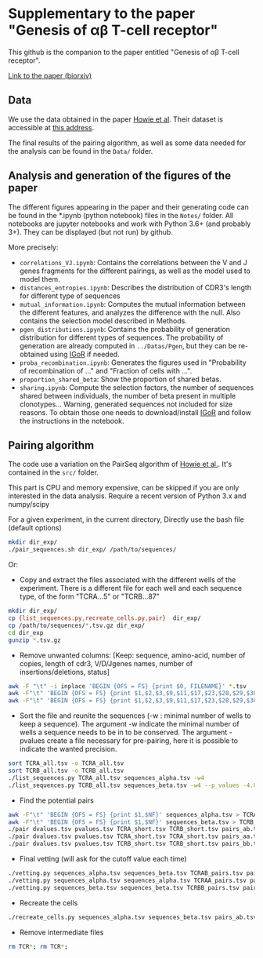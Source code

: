 # Supplementary to the paper "Genesis of αβ T-cell receptor"

This github is the companion to the paper entitled "Genesis of αβ T-cell receptor".

[Link to the paper (biorxiv)](https://www.biorxiv.org/content/early/2018/06/28/353128)


## Data 

We use the data obtained in the paper [Howie et al](https://www.ncbi.nlm.nih.gov/pubmed/26290413). Their dataset is accessible at [this address](http://s3-us-west-2.amazonaws.com/publishedproject-supplements/howie-2015-pairseq/index.html). 



The final results of the pairing algorithm, as well as some data needed for the analysis can be found in the `Data/` folder. 



## Analysis and generation of the figures of the paper

The different figures appearing in the paper and their generating code can be found in the *.ipynb (python notebook) files in the `Notes/` folder. All notebooks are jupyter notebooks and work with Python 3.6+ (and probably 3+). They can be displayed (but not run) by github. 

More precisely:
- `correlations_VJ.ipynb`: Contains the correlations between the V and J genes fragments for the different pairings, as well as the model used to model them. 
- `distances_entropies.ipynb`: Describes the distribution of CDR3's length for different type of sequences
- `mutual_information.ipynb`: Computes the mutual information between the different features, and analyzes the difference with the null. Also contains the selection model described in Methods.
- `pgen_distributions.ipynb`: Contains the probability of generation distribution for different types of sequences. The probability of generation are already computed in `../Datas/Pgen`, but they can be re-obtained using [IGoR](https://github.com/qmarcou/IGoR) if needed. 
- `proba_recombination.ipynb`: Generates the figures used in "Probability of recombination of ..." and "Fraction of cells with ...". 
- `proportion_shared_beta`: Show the proportion of shared betas.
- `sharing.ipynb`: Compute the selection factors, the number of sequences shared between individuals, the number of beta present in multiple clonotypes... Warning, generated sequences not included for size reasons. To obtain those one needs to download/install [IGoR](https://github.com/qmarcou/IGoR) and follow the instructions in the notebook.


## Pairing algorithm

The code use a variation on the PairSeq algorithm of [Howie et al.](https://www.ncbi.nlm.nih.gov/pubmed/26290413). It's contained in the `src/` folder.

This part is CPU and memory expensive, can be skipped if you are only interested in the data analysis.
Require a recent version of Python 3.x and numpy/scipy

For a given experiment, in the current directory, 
Directly use the bash file (default options)
```bash
mkdir dir_exp/
./pair_sequences.sh dir_exp/ /path/to/sequences/
```
Or:
- Copy and extract the files associated with the different wells of the experiment.
  There is a different file for each well and each sequence type, of the form "TCRA...5" or "TCRB...87"
```bash
mkdir dir_exp/ 
cp {list_sequences.py,recreate_cells.py,pair}  dir_exp/
cp /path/to/sequences/*.tsv.gz dir_exp/
cd dir_exp
gunzip *.tsv.gz
```
- Remove unwanted columns:
[Keep: sequence, amino-acid, number of copies, length of cdr3, V/D/Jgenes names, number of insertions/deletions, status]
```bash
awk -F "\t" -i inplace 'BEGIN {OFS = FS} {print $0, FILENAME}' *.tsv
awk -F"\t" 'BEGIN {OFS = FS} {print $1,$2,$3,$9,$11,$17,$23,$28,$29,$30,$31,$32,$33,$43,$NF}' TCRA.* > TCRA_all.tsv
awk -F"\t" 'BEGIN {OFS = FS} {print $1,$2,$3,$9,$11,$17,$23,$28,$29,$30,$31,$32,$33,$43,$NF}' TCRB.* > TCRB_all.tsv
```
- Sort the file and reunite the sequences (-w : minimal number of wells to keep a sequence). 
The argument -w indicate the minimal number of wells a sequence needs to be in to be conserved.
The argument -pvalues create a file necessary for pre-pairing, here it is possible to indicate
the wanted precision.
```bash
sort TCRA_all.tsv -o TCRA_all.tsv
sort TCRB_all.tsv -o TCRB_all.tsv
./list_sequences.py TCRA_all.tsv sequences_alpha.tsv -w4
./list_sequences.py TCRB_all.tsv sequences_beta.tsv -w4 --p_values -4.0
```
- Find the potential pairs
```bash
awk -F"\t" 'BEGIN {OFS = FS} {print $1,$NF}' sequences_alpha.tsv > TCRA_short.tsv
awk -F"\t" 'BEGIN {OFS = FS} {print $1,$NF}' sequences_beta.tsv > TCRB_short.tsv
./pair dvalues.tsv pvalues.tsv TCRA_short.tsv TCRB_short.tsv pairs_ab.tsv 0.01
./pair dvalues.tsv pvalues.tsv TCRA_short.tsv TCRA_short.tsv pairs_aa.tsv 0.01
./pair dvalues.tsv pvalues.tsv TCRB_short.tsv TCRB_short.tsv pairs_bb.tsv 0.01
```
- Final vetting (will ask for the cutoff value each time)
```bash
./vetting.py sequences_alpha.tsv sequences_beta.tsv TCRAB_pairs.tsv pairs_ab.tsv --fdr=0.01
./vetting.py sequences_alpha.tsv sequences_alpha.tsv TCRAA_pairs.tsv pairs_aa.tsv --fdr=0.01 --cutoff=5
./vetting.py sequences_beta.tsv sequences_beta.tsv TCRBB_pairs.tsv pairs_bb.tsv --fdr=0.01 --cutoff=5
```
- Recreate the cells
```bash
./recreate_cells.py sequences_alpha.tsv sequences_beta.tsv pairs_ab.tsv pairs_aa.tsv pairs_bb.tsv cells.tsv --cutoff=5
```
- Remove intermediate files
``` bash
rm TCR*; rm TCR*;
```
